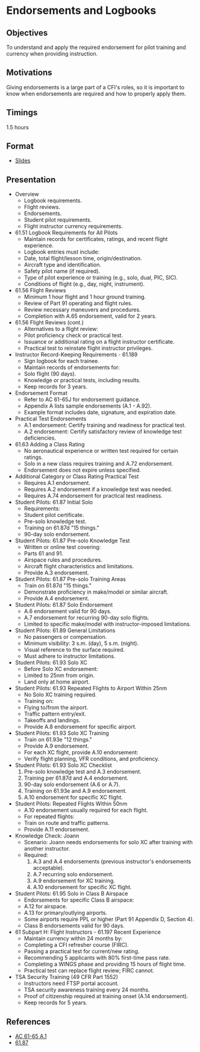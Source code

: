 # Endorsements and Logbooks

## Objectives

To understand and apply the required endorsement for pilot training and currency when providing instruction.

## Motivations

Giving endorsements is a large part of a CFI's roles, so it is important to know when endorsements are required and how to properly apply them.

## Timings

1.5 hours

## Format

- [Slides](/slides/endorsements-logbooks.pdf)

## Presentation

- Overview
  - Logbook requirements.
  - Flight reviews.
  - Endorsements.
  - Student pilot requirements.
  - Flight instructor currency requirements.
- 61.51 Logbook Requirements for All Pilots
  - Maintain records for certificates, ratings, and recent flight experience.
  - Logbook entries must include:
  - Date, total flight/lesson time, origin/destination.
  - Aircraft type and identification.
  - Safety pilot name (if required).
  - Type of pilot experience or training (e.g., solo, dual, PIC, SIC).
  - Conditions of flight (e.g., day, night, instrument).
- 61.56 Flight Reviews
  - Minimum 1 hour flight and 1 hour ground training.
  - Review of Part 91 operating and flight rules.
  - Review necessary maneuvers and procedures.
  - Completion with A.65 endorsement, valid for 2 years.
- 61.56 Flight Reviews (cont.)
  - Alternatives to a flight review:
  - Pilot proficiency check or practical test.
  - Issuance or additional rating on a flight instructor certificate.
  - Practical test to reinstate flight instructor privileges.
- Instructor Record-Keeping Requirements - 61.189
  - Sign logbook for each trainee.
  - Maintain records of endorsements for:
  - Solo flight (90 days).
  - Knowledge or practical tests, including results.
  - Keep records for 3 years.
- Endorsement Format
  - Refer to AC 61-65J for endorsement guidance.
  - Appendix A lists sample endorsements (A.1 - A.92).
  - Example format includes date, signature, and expiration date.
- Practical Test Endorsements
  - A.1 endorsement: Certify training and readiness for practical test.
  - A.2 endorsement: Certify satisfactory review of knowledge test deficiencies.
- 61.63 Adding a Class Rating
  - No aeronautical experience or written test required for certain ratings.
  - Solo in a new class requires training and A.72 endorsement.
  - Endorsement does not expire unless specified.
- Additional Category or Class Rating Practical Test
  - Requires A.1 endorsement.
  - Requires A.2 endorsement if a knowledge test was needed.
  - Requires A.74 endorsement for practical test readiness.
- Student Pilots: 61.87 Initial Solo
  - Requirements:
  - Student pilot certificate.
  - Pre-solo knowledge test.
  - Training on 61.87d "15 things."
  - 90-day solo endorsement.
- Student Pilots: 61.87 Pre-solo Knowledge Test
  - Written or online test covering:
  - Parts 61 and 91.
  - Airspace rules and procedures.
  - Aircraft flight characteristics and limitations.
  - Provide A.3 endorsement.
- Student Pilots: 61.87 Pre-solo Training Areas
  - Train on 61.87d "15 things."
  - Demonstrate proficiency in make/model or similar aircraft.
  - Provide A.4 endorsement.
- Student Pilots: 61.87 Solo Endorsement
  - A.6 endorsement valid for 90 days.
  - A.7 endorsement for recurring 90-day solo flights.
  - Limited to specific make/model with instructor-imposed limitations.
- Student Pilots: 61.89 General Limitations
  - No passengers or compensation.
  - Minimum visibility: 3 s.m. (day), 5 s.m. (night).
  - Visual reference to the surface required.
  - Must adhere to instructor limitations.
- Student Pilots: 61.93 Solo XC
  - Before Solo XC endorsement:
  - Limited to 25nm from origin.
  - Land only at home airport.
- Student Pilots: 61.93 Repeated Flights to Airport Within 25nm
  - No Solo XC training required.
  - Training on:
  - Flying to/from the airport.
  - Traffic pattern entry/exit.
  - Takeoffs and landings.
  - Provide A.8 endorsement for specific airport.
- Student Pilots: 61.93 Solo XC Training
  - Train on 61.93e "12 things."
  - Provide A.9 endorsement.
  - For each XC flight, provide A.10 endorsement:
  - Verify flight planning, VFR conditions, and proficiency.
- Student Pilots: 61.93 Solo XC Checklist
  1. Pre-solo knowledge test and A.3 endorsement.
  2. Training per 61.87d and A.4 endorsement.
  3. 90-day solo endorsement (A.6 or A.7).
  4. Training on 61.93e and A.9 endorsement.
  5. A.10 endorsement for specific XC flight.
- Student Pilots: Repeated Flights Within 50nm
  - A.10 endorsement usually required for each flight.
  - For repeated flights:
  - Train on route and traffic patterns.
  - Provide A.11 endorsement.
- Knowledge Check: Joann
  - Scenario: Joann needs endorsements for solo XC after training with another instructor.
  - Required:
    1. A.3 and A.4 endorsements (previous instructor's endorsements acceptable).
    2. A.7 recurring solo endorsement.
    3. A.9 endorsement for XC training.
    4. A.10 endorsement for specific XC flight.
- Student Pilots: 61.95 Solo in Class B Airspace
  - Endorsements for specific Class B airspace:
  - A.12 for airspace.
  - A.13 for primary/outlying airports.
  - Some airports require PPL or higher (Part 91 Appendix D, Section 4).
  - Class B endorsements valid for 90 days.
- 61 Subpart H: Flight Instructors - 61.197 Recent Experience
  - Maintain currency within 24 months by:
  - Completing a CFI refresher course (FIRC).
  - Passing a practical test for current/new rating.
  - Recommending 5 applicants with 80% first-time pass rate.
  - Completing a WINGS phase and providing 15 hours of flight time.
  - Practical test can replace flight review; FIRC cannot.
- TSA Security Training (49 CFR Part 1552)
  - Instructors need FTSP portal account.
  - TSA security awareness training every 24 months.
  - Proof of citizenship required at training onset (A.14 endorsement).
  - Keep records for 5 years.

## References

- [AC 61-65 A.1](/_references/AC-61-65/A.1)
- [61.87](/_references/14-CFR/61.87)
